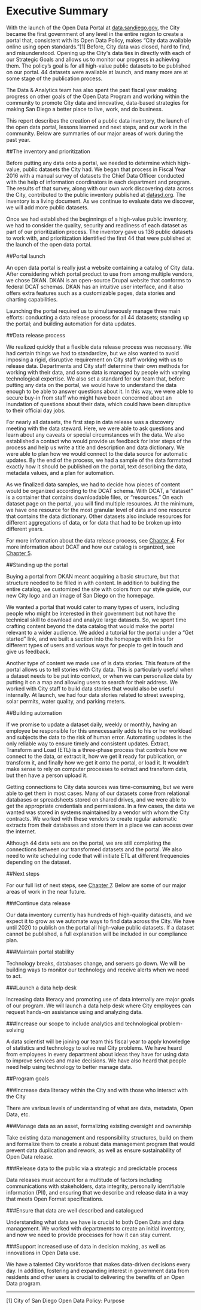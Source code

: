 # Executive Summary

With the launch of the Open Data Portal at [data.sandiego.gov](http://data.sandiego.gov/), the City became the first government of any level in the entire region to create a portal that, consistent with its Open Data Policy, makes “City data available online using open standards.”[1] Before, City data was closed, hard to find, and misunderstood. Opening up the City's data ties in directly with each of our Strategic Goals and allows us to monitor our progress in achieving them. The policy’s goal is for all high-value public datasets to be published on our portal. 44 datasets were available at launch, and many more are at some stage of the publication process.

The Data & Analytics team has also spent the past fiscal year making progress on other goals of the Open Data Program and working within the community to promote City data and innovative, data-based strategies for making San Diego a better place to live, work, and do business.

This report describes the creation of a public data inventory, the launch of the open data portal, lessons learned and next steps, and our work in the community. Below are summaries of our major areas of work during the past year.

##The inventory and prioritization

Before putting any data onto a portal, we needed to determine which high-value, public datasets the City had. We began that process in Fiscal Year 2016 with a manual survey of datasets the Chief Data Officer conducted with the help of information coordinators in each department and program. The results of that survey, along with our own work discovering data across the City, contributed to the public inventory published at [datasd.org](http://www.datasd.org/inventory/). The inventory is a living document. As we continue to evaluate data we discover, we will add more public datasets.

Once we had established the beginnings of a high-value public inventory, we had to consider the quality, security and readiness of each dataset as part of our prioritization process. The inventory gave us 136 public datasets to work with, and prioritization identified the first 44 that were published at the launch of the open data portal.

##Portal launch

An open data portal is really just a website containing a catalog of City data. After considering which portal product to use from among multiple vendors, we chose DKAN. DKAN is an open-source Drupal website that conforms to federal DCAT schemas. DKAN has an intuitive user interface, and it also offers extra features such as a customizable pages, data stories and charting capabilities.

Launching the portal required us to simultaneously manage three main efforts: conducting a data release process for all 44 datasets; standing up the portal; and building automation for data updates.

##Data release process

We realized quickly that a flexible data release process was necessary. We had certain things we had to standardize, but we also wanted to avoid imposing a rigid, disruptive requirement on City staff working with us to release data. Departments and City staff determine their own methods for working with their data, and some data is managed by people with varying technological expertise. We also set a standard for our team that, before putting any data on the portal, we would have to understand the data enough to be able to answer questions about it. In this way, we were able to secure buy-in from staff who might have been concerned about an inundation of questions about their data, which could have been disruptive to their official day jobs.

For nearly all datasets, the first step in data release was a discovery meeting with the data steward. Here, we were able to ask questions and learn about any caveats or special circumstances with the data. We also established a contact who would provide us feedback for later steps of the process and help us write a title and description and data dictionary. We were able to plan how we would connect to the data source for automatic updates. By the end of the process, we had a sample of the data formatted exactly how it should be published on the portal, text describing the data, metadata values, and a plan for automation.

As we finalized data samples, we had to decide how pieces of content would be organized according to the DCAT schema. With DCAT, a “dataset” is a container that contains downloadable files, or “resources.” On each dataset page on the portal, you will find multiple resources. At the minimum, we have one resource for the most granular level of data and one resource that contains the data dictionary. Other datasets also include resources for different aggregations of data, or for data that had to be broken up into different years.

For more information about the data release process, see [Chapter 4](main/process_overview.md). For more information about DCAT and how our catalog is organized, see [Chapter 5](main/portal-launch.md).

##Standing up the portal

Buying a portal from DKAN meant acquiring a basic structure, but that structure needed to be filled in with content. In addition to building the entire catalog, we customized the site with colors from our style guide, our new City logo and an image of San Diego on the homepage.

We wanted a portal that would cater to many types of users, including people who might be interested in their government but not have the technical skill to download and analyze large datasets. So, we spent time crafting content beyond the data catalog that would make the portal relevant to a wider audience. We added a tutorial for the portal under a “Get started” link, and we built a section into the homepage with links for different types of users and various ways for people to get in touch and give us feedback.

Another type of content we made use of is data stories. This feature of the portal allows us to tell stories with City data. This is particularly useful when a dataset needs to be put into context, or when we can personalize data by putting it on a map and allowing users to search for their address. We worked with City staff to build data stories that would also be useful internally. At launch, we had four data stories related to street sweeping, solar permits, water quality, and parking meters.

##Building automation

If we promise to update a dataset daily, weekly or monthly, having an employee be responsible for this unnecessarily adds to his or her workload and subjects the data to the risk of human error. Automating updates is the only reliable way to ensure timely and consistent updates. Extract, Transform and Load (ETL) is a three-phase process that controls how we connect to the data, or extract it, how we get it ready for publication, or transform it, and finally how we get it onto the portal, or load it. It wouldn’t make sense to rely on computer processes to extract and transform data, but then have a person upload it.

Getting connections to City data sources was time-consuming, but we were able to get them in most cases. Many of our datasets come from relational databases or spreadsheets stored on shared drives, and we were able to get the appropriate credentials and permissions. In a few cases, the data we wanted was stored in systems maintained by a vendor with whom the City contracts. We worked with these vendors to create regular automatic extracts from their databases and store them in a place we can access over the internet.

Although 44 data sets are on the portal, we are still completing the connections between our transformed datasets and the portal. We also need to write scheduling code that will initiate ETL at different frequencies depending on the dataset.

##Next steps

For our full list of next steps, see [Chapter 7](main/next_steps). Below are some of our major areas of work in the near future.

###Continue data release

Our data inventory currently has hundreds of high-quality datasets, and we expect it to grow as we automate ways to find data across the City. We have until 2020 to publish on the portal all high-value public datasets. If a dataset cannot be published, a full explanation will be included in our compliance plan.

###Maintain portal stability

Technology breaks, databases change, and servers go down. We will be building ways to monitor our technology and receive alerts when we need to act.

###Launch a data help desk

Increasing data literacy and promoting use of data internally are major goals of our program. We will launch a data help desk where City employees can request hands-on assistance using and analyzing data.

###Increase our scope to include analytics and technological problem-solving

A data scientist will be joining our team this fiscal year to apply knowledge of statistics and technology to solve real City problems. We have heard from employees in every department about ideas they have for using data to improve services and make decisions. We have also heard that people need help using technology to better manage data.

##Program goals

###Increase data literacy within the City and with those who interact with the City

There are various levels of understanding of what are data, metadata, Open Data, etc.

###Manage data as an asset, formalizing existing oversight and ownership

Take existing data management and responsibility structures, build on them and formalize them to create a robust data management program that would prevent data duplication and rework, as well as ensure sustainability of Open Data release.

###Release data to the public via a strategic and predictable process

Data releases must account for a multitude of factors including communications with stakeholders, data integrity, personally identifiable information (PII), and ensuring that we describe and release data in a way that meets Open Format specifications.

###Ensure that data are well described and catalogued

Understanding what data we have is crucial to both Open Data and data management. We worked with departments to create an initial inventory, and now we need to provide processes for how it can stay current.

###Support increased use of data in decision making, as well as innovations in Open Data use.

We have a talented City workforce that makes data-driven decisions every day. In addition, fostering and expanding interest in government data from residents and other users is crucial to delivering the benefits of an Open Data program.

________________

[1] City of San Diego Open Data Policy: Purpose



